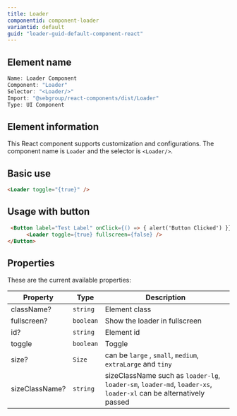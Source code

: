 ```yaml
---
title: Loader
componentid: component-loader
variantid: default
guid: "loader-guid-default-component-react"
---
```


## Element name

```javascript
Name: Loader Component
Component: "Loader"
Selector: "<Loader/>"
Import: "@sebgroup/react-components/dist/Loader"
Type: UI Component
```

## Element information

This React component supports customization and configurations. The component name is `Loader` and the selector is `<Loader/>`.

## Basic use

```html
<Loader toggle="{true}" />
```

## Usage with button
```html
 <Button label="Test Label" onClick={() => { alert('Button Clicked') }}>
      <Loader toggle={true} fullscreen={false} />
</Button>
```

## Properties

These are the current available properties:

| Property       | Type      | Description                                                                                                       |
| -------------- | --------- | ----------------------------------------------------------------------------------------------------------------- |
| className?     | `string`  | Element class                                                                                                     |
| fullscreen?    | `boolean` | Show the loader in fullscreen                                                                                     |
| id?            | `string`  | Element id                                                                                                        |
| toggle         | `boolean` | Toggle                                                                                                            |
| size?          | `Size`    | can be `large` , `small`, `medium`, `extraLarge` and `tiny`                                                       |
| sizeClassName? | `string`  | sizeClassName such as `loader-lg`, `loader-sm`, `loader-md`, `loader-xs`, `loader-xl` can be alternatively passed |

